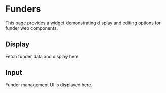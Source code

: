 Funders
=======

This page provides a widget demonstrating display and editing options for funder web components.

Display
-------

<div id="funder-list">Fetch funder data and display here</div>

Input
-----

<div id="funder-manage">Funder management UI is displayed here.</div>

<script type="module" src="/widgets/funder.js"></script>

<script>
let funder_list = document.getElementById('funder-list'),
    funder_manage = document.getElementById('funder-manage'),
    oReq = new XMLHttpRequest(),
    u = window.location;

funder_list.innerHTML = ``;
funder_manage.innerHTML = ``;

function updateFunders() {
    /* Iterate through the fetched data, generate a funder-display element
       and link to form for editing funder data */
    let src = this.responseText,
            data = JSON.parse(src),
            keys = Object.keys(data);

    keys.sort();
    for (const key of keys) {
        let funder_display = document.createElement('funder-display'),
            funder_input = document.createElement('funder-input'),
            key = keys[i],
            obj = data[key];
            obj.cl_funder_id = key;
        funder_display.value = obj;
        funder_list.appendChild(funder_display);
        funder_input.value = obj; 
        funder_manage.appendChild(funder_input);
    }
}

oReq.addEventListener('load', updateFunders);
oReq.open('GET', '/api/funder');
oReq.send();
</script>
